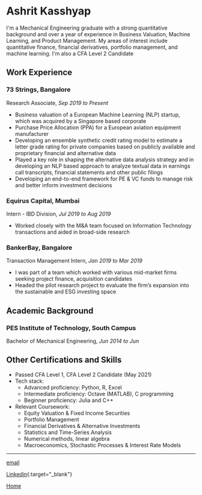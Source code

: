 # Ashrit Kasshyap

I'm a Mechanical Engineering graduate with a strong quantitative background and over a year of experience in Business Valuation, Machine Learning, and Product Management. My areas of interest include quantitative finance, financial derivatives,  portfolio management, and machine learning. I'm also a CFA Level 2 Candidate 


## Work Experience

### 73 Strings, Bangalore

Research Associate, *Sep 2019 to Present*



- Business valuation of a European Machine Learning (NLP) startup, which was acquired by a Singapore based corporate
- Purchase Price Allocation (PPA) for a European aviation equipment manufacturer
- Developing an ensemble synthetic credit rating model to estimate a letter grade rating for private companies based on publicly available and proprietary financial and alternative data
- Played a key role in shaping the alternative data analysis strategy and in developing an NLP based approach to analyze textual data in earnings call transcripts, financial statements and other public filings
- Developing an end-to-end framework for PE & VC funds to manage risk and better inform investment decisions
  


### Equirus Capital, Mumbai

Intern - IBD Division, *Jul 2019 to Aug 2019*



- Worked closely with the M&A team focused on Information Technology transactions and aided in broad-side research



### BankerBay, Bangalore

Transaction Management Intern, *Jan 2019 to Mar 2019*

- I was part of a team which worked with various mid-market firms seeking project finance, acquisition candidates
- Headed the pilot research project to evaluate the firm’s expansion into the sustainable and ESG investing space 


## Academic Background

### PES Institute of Technology, South Campus

Bachelor of Mechanical Engineering, *Jun 2014 to Jun*

## Other Certifications and Skills

- Passed CFA Level 1, CFA Level 2 Candidate (May 2021)
- Tech stack:
  * Advanced proficiency: Python, R, Excel
  * Intermediate proficiency: Octave (MATLAB), C programming
  *  Beginner proficiency: Julia and C++
- Relevant Coursework: 
   - Equity Valuation & Fixed Income Securities 
   - Portfolio Management
   - Financial Derivatives & Alternative Investments 
   - Statistics and Time-Series Analysis
   - Numerical methods, linear algebra
   - Macroeconomics, Stochastic Processes & Interest Rate Models


___

[email](mailto:ashritkasshyap@icloud.com)

[Linkedin](https://www.linkedin.com/in/ashritkasshyap/){:target="_blank"}

[Home](index.md)